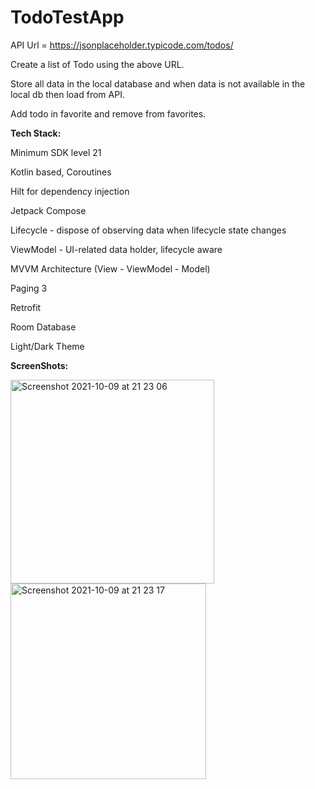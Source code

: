# TodoTestApp

API Url = https://jsonplaceholder.typicode.com/todos/

Create a list of Todo using the above URL. 

Store all data in the local database and when data is not available in the local db then load from API. 

Add todo in favorite and remove from favorites.


**Tech Stack:**

Minimum SDK level 21

Kotlin based, Coroutines

Hilt for dependency injection

Jetpack Compose

Lifecycle - dispose of observing data when lifecycle state changes

ViewModel - UI-related data holder, lifecycle aware

MVVM Architecture (View - ViewModel - Model)

Paging 3

Retrofit

Room Database

Light/Dark Theme

**ScreenShots:**

<img width="326" alt="Screenshot 2021-10-09 at 21 23 06" src="https://user-images.githubusercontent.com/42872628/136672942-0430c19b-249d-40be-86cb-0ffd01f6b506.png">


<img width="313" alt="Screenshot 2021-10-09 at 21 23 17" src="https://user-images.githubusercontent.com/42872628/136672945-95369c98-e295-4696-917c-673ce730ba32.png">

